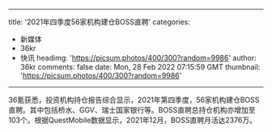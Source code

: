 
---
title: '2021年四季度56家机构建仓BOSS直聘'
categories: 
 - 新媒体
 - 36kr
 - 快讯
headimg: 'https://picsum.photos/400/300?random=9986'
author: 36kr
comments: false
date: Mon, 28 Feb 2022 07:15:59 GMT
thumbnail: 'https://picsum.photos/400/300?random=9986'
---

<div>   
36氪获悉，投资机构持仓报告综合显示，2021年第四季度，56家机构建仓BOSS直聘。其中包括桥水、GGV、瑞士国家银行等。BOSS直聘总持仓机构亦增加至103个。根据QuestMobile数据显示，2021年12月，BOSS直聘月活达2376万。  
</div>
            